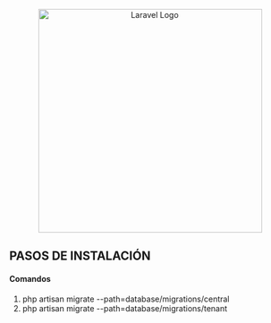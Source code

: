 <p align="center"><a href="https://laravel.com" target="_blank"><img src="https://raw.githubusercontent.com/laravel/art/master/logo-lockup/5%20SVG/2%20CMYK/1%20Full%20Color/laravel-logolockup-cmyk-red.svg" width="400" alt="Laravel Logo"></a></p>

## PASOS DE INSTALACIÓN

#### Comandos

1. php artisan migrate --path=database/migrations/central
2. php artisan migrate --path=database/migrations/tenant
